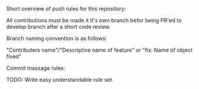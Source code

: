 Short overview of push rules for this repository:

All contributions must be made it it's own branch befor being PR'ed to develop branch after a short code review.

Branch naming convention is as follows:

"Contributers name"/"Descriptive name of feature" or "fix: Name of object fixed"

Commit massage rules:

TODO: Write easy understandable rule set.
